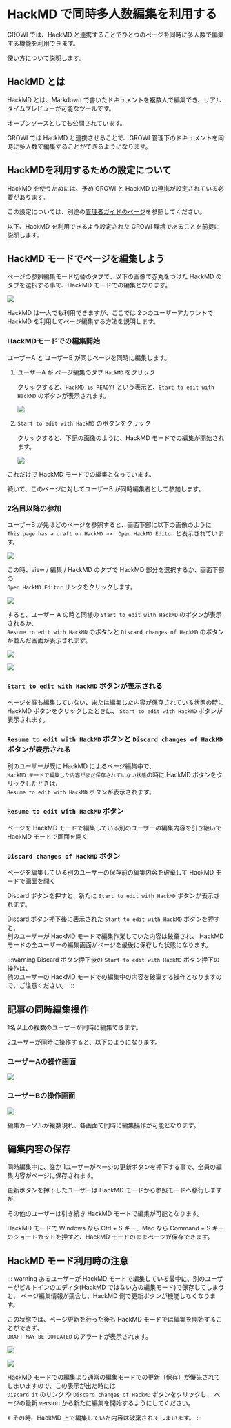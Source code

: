 # HackMD で同時多人数編集を利用する

GROWI では、HackMD と連携することでひとつのページを同時に多人数で編集する機能を利用できます。

使い方について説明します。


## HackMD とは

HackMD とは、Markdown で書いたドキュメントを複数人で編集でき、リアルタイムプレビューが可能なツールです。

オープンソースとしても公開されています。

GROWI では HackMD と連携させることで、GROWI 管理下のドキュメントを同時に多人数で編集することができるようになります。


## HackMDを利用するための設定について

HackMD を使うためには、予め GROWI と HackMD の連携が設定されている必要があります。

この設定については、別途の[管理者ガイドのページ](/admin-guide/admin-cookbook/integrate-with-hackmd.html)を参照してください。

以下、HackMD を利用できるよう設定された GROWI 環境であることを前提に説明します。


## HackMD モードでページを編集しよう

ページの参照編集モード切替のタブで、以下の画像で赤丸をつけた HackMD のタブを選択する事で、HackMD モードでの編集となります。

![](./images/HackMD1.png)

HackMD は一人でも利用できますが、ここでは 2つのユーザーアカウントで HackMD を利用してページ編集する方法を説明します。


### HackMDモードでの編集開始

ユーザーA と ユーザーB が同じページを同時に編集します。

1. ユーザーA が ページ編集のタブ `HackMD` をクリック

   クリックすると、`HackMD is READY!` という表示と、`Start to edit with HackMD` のボタンが表示されます。

   ![](./images/HackMD2-6.png)

1. `Start to edit with HackMD` のボタンをクリック

   クリックすると、下記の画像のように、HackMD モードでの編集が開始されます。

   ![](./images/HackMD3.png)

これだけで HackMD モードでの編集となっています。

続いて、このページに対してユーザーB が同時編集者として参加します。

### 2名目以降の参加

ユーザーB が先ほどのページを参照すると、画面下部に以下の画像のように  
`This page has a draft on HackMD >>  Open HackMD Editor` と表示されています。

![](./images/HackMD4.png)

この時、view / 編集 / HackMD のタブで HackMD 部分を選択するか、画面下部の  
`Open HackMD Editor` リンクをクリックします。

![](./images/HackMD5.png)

すると、ユーザー A の時と同様の `Start to edit with HackMD` のボタンが表示されるか、  
`Resume to edit with HackMD` のボタンと `Discard changes of HackMD` のボタンが並んだ画面が表示されます。

![](./images/HackMD2-6.png)

![](./images/HackMD7.png)


### `Start to edit with HackMD` ボタンが表示される

ページを誰も編集していない、または編集した内容が保存されている状態の時に HackMD ボタンをクリックしたときは、
`Start to edit with HackMD` ボタンが表示されます。

### `Resume to edit with HackMD` ボタンと `Discard changes of HackMD` ボタンが表示される

別のユーザーが既に HackMD によるページ編集中で、  
`HackMD モードで編集した内容がまだ保存されていない状態`の時に HackMD ボタンをクリックしたときは、  
`Resume to edit with HackMD` ボタンが表示されます。

### `Resume to edit with HackMD` ボタン

ページを HackMD モードで編集している別のユーザーの編集内容を引き継いで HackMD モードで画面を開く

### `Discard changes of HackMD` ボタン

ページを編集している別のユーザーの保存前の編集内容を破棄して HackMD モードで画面を開く

Discard ボタンを押すと、新たに `Start to edit with HackMD` ボタンが表示されます。

Discard ボタン押下後に表示された `Start to edit with HackMD` ボタンを押すと、  
別のユーザーが HackMD モードで編集作業していた内容は破棄され、
HackMD モードの全ユーザーの編集画面がページを最後に保存した状態になります。

:::warning
Discard ボタン押下後の `Start to edit with HackMD` ボタン押下の操作は、  
他のユーザーの HackMD モードでの編集中の内容を破棄する操作となりますので、ご注意ください。
:::

## 記事の同時編集操作

1名以上の複数のユーザーが同時に編集できます。

2ユーザーが同時に操作すると、以下のようになります。

### ユーザーAの操作画面

![](./images/HackMD_editing1.gif)

### ユーザーBの操作画面

![](./images/HackMD_editing2.gif)

編集カーソルが複数現れ、各画面で同時に編集操作が可能となります。


## 編集内容の保存

同時編集中に、誰か 1ユーザーがページの更新ボタンを押下する事で、全員の編集内容がページに保存されます。

更新ボタンを押下したユーザーは HackMD モードから参照モードへ移行しますが、

その他のユーザーは引き続き HackMD モードで編集が可能となります。

HackMD モードで Windows なら Ctrl + S キー、Mac なら Command + S キー のショートカットを押すと、HackMD モードのままページが保存できます。

## HackMD モード利用時の注意

::: warning
あるユーザーが HackMD モードで編集している最中に、別のユーザーがビルトインのエディタ(HackMD ではない方の編集モード)で保存してしまうと、
ページ編集情報が競合し、HackMD 側で更新ボタンが機能しなくなります。

この状態では、ページ更新を行った後も HackMD モードでは編集を開始することができず、  
`DRAFT MAY BE OUTDATED` のアラートが表示されます。

![](./images/HackMD8.png)

![](./images/HackMD9.png)

HackMD モードでの編集より通常の編集モードでの更新（保存）が優先されてしまいますので、この表示が出た時には  
 `Discard it` のリンク や `Discard changes of HackMD` ボタンをクリックし、
ページの最新 version から新たに編集を開始するようにしてください。

※ その時、HackMD 上で編集していた内容は破棄されてしまいます。
:::
